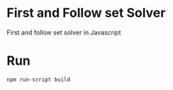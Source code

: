 # First and Follow set Solver

First and follow set solver in Javascript

# Run
```npm run-script build```